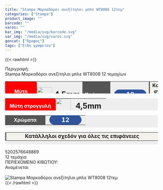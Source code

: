 ```yaml
---
title: "Stampa Μαρκαδόροι ανεξίτηλοι μπλε WT8008 12τεμ"
categories: ["Stampa"]
product_image: ""
barcode: ""
varos: ""
bar_img: "/media/svg/barcode.svg"
var_img: "/media/svg/varos.svg"
gencat: ["Όροφος"]
tags: ["Είδη γραφείου"]
---
```

{{< rawhtml >}}

<div class="sload664"><div class="product"><div id="sistatika">Περιγραφή:</div><div class="alltext">Stampa Μαρκαδόροι ανεξίτηλοι μπλε WT8008 12 τεμαχίων</div><div class="miti"><table style="border-collapse:collapse;width:100%;height:40px;margin-left:auto;margin-right:auto;background:#eee" border="0" cellpadding="10px"><tbody><tr><td style="text-align:center;width:25.848%;background-color:red;border-radius:0 6px 6px 0"><span style="color:#fff"><strong>Μύτη στρογγυλή</strong></span></td><td style="width:6.87179%;text-align:left;vertical-align:middle;padding:0" scope="row"><img class="svam sp0" style="width:50px" src="/media/icons/mitibig.svg" alt="" width="64" height="50"></td><td style="width:7.22621%;text-align:center"><strong><span style="font-size:25px">4,5mm</span></strong></td><td style="width:11.6711%;background-color:#555;text-align:center"><span style="color:#fff"><strong>Χρώματα</strong></span></td><td style="width:20%;text-align:center"><span style="color:#fff;font-size:20px;padding:0"><strong>&nbsp;<span style="background-color:#2f549b;border-radius:50px;padding:4px 40px">12</span></strong></span></td><td style="width:31.8486%;text-align:center;background-color:#f4f3eb;border-left:4px solid #666"><strong>Κατάλληλοι σχεδόν για όλες τις επιφάνειες</strong></td></tr></tbody></table></div><div class="miti2"><table style="margin-bottom:5px;border-collapse:collapse;width:100%;height:40px;margin-left:auto;margin-right:auto;background:#eee" border="0" cellpadding="10px"><tbody><tr><td style="text-align:center;width:50%;background-color:red;border-radius:0 6px 6px 0"><span style="color:#fff"><strong>Μύτη στρογγυλή</strong></span></td><td style="width:15%;padding:0;text-align:left;vertical-align:middle" scope="row"><img class="svam sp0" style="width:50px" src="/media/icons/mitibig.svg" alt="" width="64" height="50"></td><td style="width:35%;text-align:center"><strong><span style="font-size:25px">4,5mm</span></strong></td></tr></tbody></table><table style="margin-bottom:5px;border-collapse:collapse;width:100%;height:40px;margin-left:auto;margin-right:auto;background:#eee" border="0" cellpadding="10px"><tbody><tr><td style="width:50%;background-color:#555;text-align:center"><span style="color:#fff"><strong>Χρώματα</strong></span></td><td style="width:50%;text-align:center"><span style="color:#fff;font-size:20px;padding:0"><strong>&nbsp;<span style="background-color:#2f549b;border-radius:50px;padding:4px 40px">12</span>&nbsp;</strong></span></td></tr></tbody></table><table style="border-collapse:collapse;width:100%;height:40px;margin-left:auto;margin-right:auto;background:#eee" border="0" cellpadding="10px"><tbody><tr><td style="width:50%;background-color:#f4f3eb;text-align:center;border-left:4px solid #666"><span style="font-size:17px"><strong>Κατάλληλοι σχεδόν για όλες τις επιφάνειες</strong></span></td></tr></tbody></table></div><div class="keno"></div><div id="barcode"><div id="barimage1"></div><span id="bartext">5202576648869</span></div><div id="varos"><div id="temimg"></div><span id="varostext">12 τεμάχια</span></div><div id="kivotio">ΠΕΡΙΕΧΟΜΕΝΟ ΚΙΒΩΤΙΟΥ:<br>Αναμένεται</div><br><div class="pimg"><img alt="Stampa Μαρκαδόροι ανεξίτηλοι μπλε WT8008 12τεμ" title="Stampa Μαρκαδόροι ανεξίτηλοι μπλε WT8008 12τεμ" src="/media/images/stampa-markadoroi-aneksithloi-mple-wt8008-12tem.jpg"></div></div></div>
{{< /rawhtml >}}


